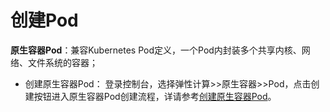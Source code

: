 
# 创建Pod    
**原生容器Pod**：兼容Kubernetes Pod定义，一个Pod内封装多个共享内核、网络、文件系统的容器；  

* 创建原生容器Pod： 登录控制台，选择弹性计算>>原生容器>>Pod，点击创建按钮进入原生容器Pod创建流程，详请参考[创建原生容器Pod](https://docs.jdcloud.com/cn/native-container/create-to-pod)。  
